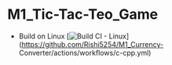# M1_Tic-Tac-Teo_Game

* Build on Linux
  [![Build CI - Linux](https://github.com/Rishi5254/M1_Currency-Converter/actions/workflows/c-cpp.yml/badge.svg)](https://github.com/Rishi5254/M1_Currency-  Converter/actions/workflows/c-cpp.yml)
